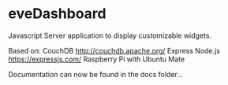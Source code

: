 # eveDashboard
Javascript Server application to display customizable widgets.

Based on:
CouchDB                 http://couchdb.apache.org/
Express Node.js         https://expressjs.com/
Raspberry Pi with Ubuntu Mate

Documentation can now be found in the docs folder...
